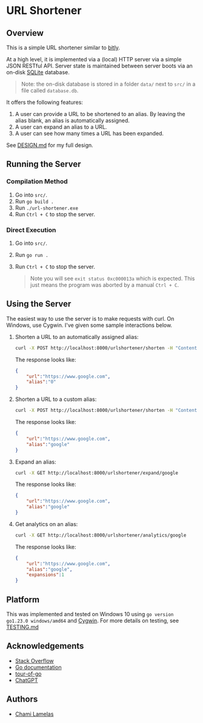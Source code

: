 # URL Shortener

## Overview 

This is a simple URL shortener similar to [bitly](https://bitly.com/). 

At a high level, it is implemented via a (local) HTTP server via a simple JSON RESTful API. Server state is maintained between server boots via an on-disk [SQLite](https://www.sqlite.org/) database.

> Note: the on-disk database is stored in a folder `data/` next to `src/` in a file called `database.db`.

It offers the following features: 

1. A user can provide a URL to be shortened to an alias. By leaving the alias blank, an alias is automatically assigned. 
2. A user can expand an alias to a URL. 
3. A user can see how many times a URL has been expanded.

See [DESIGN.md](./DESIGN.md) for my full design.

## Running the Server

### Compilation Method 

1. Go into `src/`.
2. Run `go build .` 
3. Run `./url-shortener.exe`
4. Run `Ctrl + C` to stop the server.

### Direct Execution 

1. Go into `src/`.
2. Run `go run .`
3. Run `Ctrl + C` to stop the server. 

    > Note you will see `exit status 0xc000013a` which is expected. This just means the program was aborted by a manual `Ctrl + C`.

## Using the Server 

The easiest way to use the server is to make requests with curl. On Windows, use Cygwin. I've given some sample interactions below.

1. Shorten a URL to an automatically assigned alias:

    ```bash
    curl -X POST http://localhost:8000/urlshortener/shorten -H "Content-Type: application/json" -d '{"url":"https://www.google.com"}'
    ```

    The response looks like: 

    ```json
    {
        "url":"https://www.google.com",
        "alias":"0"
    }
    ```

2. Shorten a URL to a custom alias: 

    ```bash
    curl -X POST http://localhost:8000/urlshortener/shorten -H "Content-Type: application/json" -d '{"url":"https://www.google.com", "alias":"google"}'
    ```

    The response looks like: 

    ```json
    {
        "url":"https://www.google.com",
        "alias":"google"
    }
    ```

3. Expand an alias: 

    ```bash
    curl -X GET http://localhost:8000/urlshortener/expand/google
    ```

    The response looks like: 

    ```json
    {
        "url":"https://www.google.com",
        "alias":"google"
    }
    ```

4. Get analytics on an alias: 

    ```bash
    curl -X GET http://localhost:8000/urlshortener/analytics/google
    ```

    The response looks like: 

    ```json
    {
        "url":"https://www.google.com",
        "alias":"google",
        "expansions":1
    }
    ```

## Platform

This was implemented and tested on Windows 10 using `go version go1.23.0 windows/amd64` and [Cygwin](https://www.cygwin.com/). For more details on testing, see [TESTING.md](./TESTING.md)

## Acknowledgements 

- [Stack Overflow](https://stackoverflow.com/)
- [Go documentation](https://pkg.go.dev/std)
- [tour-of-go](https://go.dev/tour/)
- [ChatGPT](https://chatgpt.com/)

## Authors 

- [Chami Lamelas](https://sites.google.com/brandeis.edu/chamilamelas)